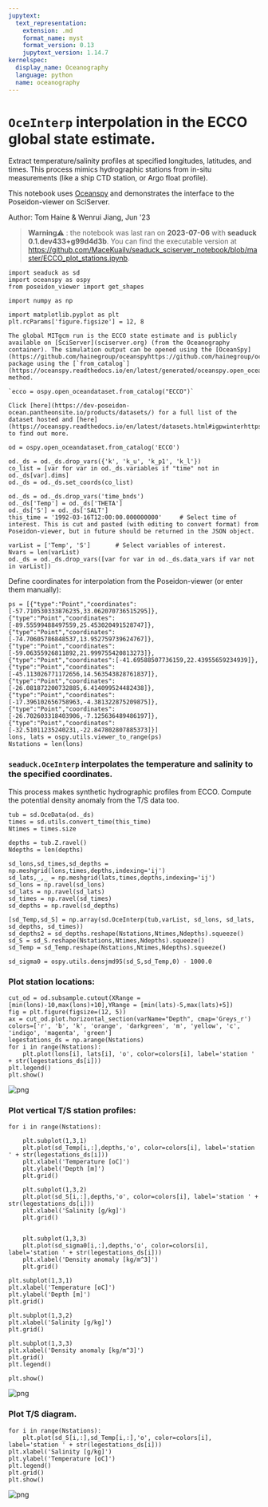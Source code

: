 ```yaml
---
jupytext:
  text_representation:
    extension: .md
    format_name: myst
    format_version: 0.13
    jupytext_version: 1.14.7
kernelspec:
  display_name: Oceanography
  language: python
  name: oceanography
---
```


# `OceInterp` interpolation in the ECCO global state estimate.

Extract temperature/salinity profiles at specified longitudes, latitudes, and times. This process mimics hydrographic stations from in-situ measurements (like a ship CTD station, or Argo float profile).

This notebook uses [Oceanspy](https://oceanspy.readthedocs.io/en/latest/) and demonstrates the interface to the Poseidon-viewer on SciServer.

Author: Tom Haine & Wenrui Jiang, Jun '23
> **Warning**⚠️ : the notebook was last ran on **2023-07-06** with **seaduck 0.1.dev433+g99d4d3b**. You can find the executable version at https://github.com/MaceKuailv/seaduck_sciserver_notebook/blob/master/ECCO_plot_stations.ipynb. 
```{code-cell} ipython3
import seaduck as sd
import oceanspy as ospy
from poseidon_viewer import get_shapes

import numpy as np

import matplotlib.pyplot as plt
plt.rcParams['figure.figsize'] = 12, 8
```

```{admonition} Access ECCO
The global MITgcm run is the ECCO state estimate and is publicly available on [SciServer](sciserver.org) (from the Oceanography container). The simulation output can be opened using the [OceanSpy](https://github.com/hainegroup/oceanspyhttps://github.com/hainegroup/oceanspy) package using the [`from_catalog`](https://oceanspy.readthedocs.io/en/latest/generated/oceanspy.open_oceandataset.from_catalog.html#oceanspy.open_oceandataset.from_catalog) method. 

`ecco = ospy.open_oceandataset.from_catalog("ECCO")`

Click [here](https://dev-poseidon-ocean.pantheonsite.io/products/datasets/) for a full list of the dataset hosted and [here](https://oceanspy.readthedocs.io/en/latest/datasets.html#igpwinterhttps://oceanspy.readthedocs.io/en/latest/datasets.html#igpwinter) to find out more.
```

```{code-cell} ipython3
od = ospy.open_oceandataset.from_catalog('ECCO')

od._ds = od._ds.drop_vars({'k', 'k_u', 'k_p1', 'k_l'})
co_list = [var for var in od._ds.variables if "time" not in od._ds[var].dims]
od._ds = od._ds.set_coords(co_list)

od._ds = od._ds.drop_vars('time_bnds')
od._ds['Temp'] = od._ds['THETA']
od._ds['S'] = od._ds['SALT']
this_time = '1992-03-16T12:00:00.000000000'     # Select time of interest. This is cut and pasted (with editing to convert format) from Poseidon-viewer, but in future should be returned in the JSON object.
    
varList = ['Temp', 'S']       # Select variables of interest.
Nvars = len(varList)
od._ds = od._ds.drop_vars([var for var in od._ds.data_vars if var not in varList])
```

Define coordinates for interpolation from the Poseidon-viewer (or enter them manually):

```{code-cell} ipython3
ps = [{"type":"Point","coordinates":[-57.710530333876235,33.062070736515295]},{"type":"Point","coordinates":[-89.55599488497559,25.453020491528747]},{"type":"Point","coordinates":[-74.70605786848537,13.952759739624767]},{"type":"Point","coordinates":[-59.06355926811892,21.999755420813273]},{"type":"Point","coordinates":[-41.69588507736159,22.43955659234939]},{"type":"Point","coordinates":[-45.113026771172656,14.563543828761837]},{"type":"Point","coordinates":[-26.081872200732885,6.414099524482438]},{"type":"Point","coordinates":[-17.396102656758963,-4.381322875209875]},{"type":"Point","coordinates":[-26.702603318403906,-7.125636489486197]},{"type":"Point","coordinates":[-32.51011235240231,-22.847802807885373]}]
lons, lats = ospy.utils.viewer_to_range(ps)
Nstations = len(lons)
```

### `seaduck.OceInterp` interpolates the temperature and salinity to the specified coordinates. 
This process makes synthetic hydrographic profiles from ECCO. Compute the potential density anomaly from the T/S data too.

```{code-cell} ipython3
tub = sd.OceData(od._ds)
times = sd.utils.convert_time(this_time)
Ntimes = times.size

depths = tub.Z.ravel()
Ndepths = len(depths)

sd_lons,sd_times,sd_depths = np.meshgrid(lons,times,depths,indexing='ij')
sd_lats,_,_ = np.meshgrid(lats,times,depths,indexing='ij')
sd_lons = np.ravel(sd_lons)
sd_lats = np.ravel(sd_lats)
sd_times = np.ravel(sd_times)
sd_depths = np.ravel(sd_depths)

[sd_Temp,sd_S] = np.array(sd.OceInterp(tub,varList, sd_lons, sd_lats, sd_depths, sd_times))
sd_depths2 = sd_depths.reshape(Nstations,Ntimes,Ndepths).squeeze()
sd_S = sd_S.reshape(Nstations,Ntimes,Ndepths).squeeze()
sd_Temp = sd_Temp.reshape(Nstations,Ntimes,Ndepths).squeeze()

sd_sigma0 = ospy.utils.densjmd95(sd_S,sd_Temp,0) - 1000.0
```

### Plot station locations:

```{code-cell} ipython3
cut_od = od.subsample.cutout(XRange = [min(lons)-10,max(lons)+10],YRange = [min(lats)-5,max(lats)+5])
fig = plt.figure(figsize=(12, 5))
ax = cut_od.plot.horizontal_section(varName="Depth", cmap='Greys_r')
colors=['r', 'b', 'k', 'orange', 'darkgreen', 'm', 'yellow', 'c', 'indigo', 'magenta', 'green']
legestations_ds = np.arange(Nstations)
for i in range(Nstations):
    plt.plot(lons[i], lats[i], 'o', color=colors[i], label='station ' + str(legestations_ds[i]))
plt.legend()
plt.show()
```
![png](https://github.com/MaceKuailv/seaduck_sciserver_notebook/blob/master/ECCO_plot_stations_files/ECCO_plot_stations_11_0.png?raw=true)

### Plot vertical T/S station profiles:

```{code-cell} ipython3
for i in range(Nstations):

    plt.subplot(1,3,1)
    plt.plot(sd_Temp[i,:],depths,'o', color=colors[i], label='station ' + str(legestations_ds[i]))
    plt.xlabel('Temperature [oC]')
    plt.ylabel('Depth [m]')
    plt.grid()

    plt.subplot(1,3,2)
    plt.plot(sd_S[i,:],depths,'o', color=colors[i], label='station ' + str(legestations_ds[i]))
    plt.xlabel('Salinity [g/kg]')
    plt.grid()


    plt.subplot(1,3,3)
    plt.plot(sd_sigma0[i,:],depths,'o', color=colors[i], label='station ' + str(legestations_ds[i]))        
    plt.xlabel('Density anomaly [kg/m^3]')
    plt.grid()
    
plt.subplot(1,3,1)
plt.xlabel('Temperature [oC]')
plt.ylabel('Depth [m]')
plt.grid()

plt.subplot(1,3,2)
plt.xlabel('Salinity [g/kg]')
plt.grid()

plt.subplot(1,3,3)
plt.xlabel('Density anomaly [kg/m^3]')
plt.grid()
plt.legend()

plt.show()
```
![png](https://github.com/MaceKuailv/seaduck_sciserver_notebook/blob/master/ECCO_plot_stations_files/ECCO_plot_stations_13_0.png?raw=true)

### Plot T/S diagram.

```{code-cell} ipython3
for i in range(Nstations):
    plt.plot(sd_S[i,:],sd_Temp[i,:],'o', color=colors[i], label='station ' + str(legestations_ds[i]))
plt.xlabel('Salinity [g/kg]')
plt.ylabel('Temperature [oC]')
plt.legend()
plt.grid()
plt.show()
```
![png](https://github.com/MaceKuailv/seaduck_sciserver_notebook/blob/master/ECCO_plot_stations_files/ECCO_plot_stations_9_1.png?raw=true)

```{code-cell} ipython3

```
